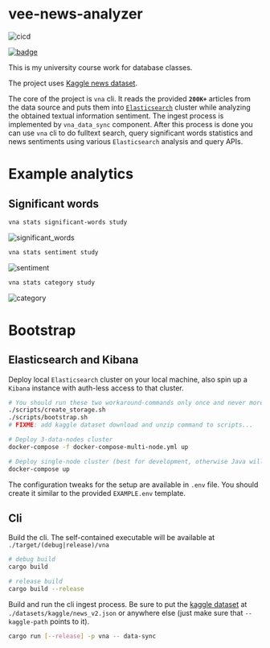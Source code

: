 [kaggle-dataset]: https://www.kaggle.com/rmisra/news-category-dataset

# vee-news-analyzer

![cicd](https://github.com/Veetaha/vee-news-analyzer/workflows/cicd/badge.svg)

[![badge](https://img.shields.io/badge/docs-master-blue.svg)](https://veetaha.github.io/vee-news-analyzer/vna/)


This is my university course work for database classes.

The project uses [Kaggle news dataset](kaggle-dataset).

The core of the project is `vna` cli.
It reads the provided **`200K+`** articles from the data source and puts them into [`Elasticsearch`](https://github.com/elastic/elasticsearch) cluster while analyzing
the obtained textual information sentiment.
The ingest process is implemented by `vna_data_sync` component.
After this process is done you can use `vna` cli to do fulltext search,
query significant words statistics and news sentiments using various `Elasticsearch`
analysis and query APIs.

# Example analytics

## Significant words

```bash
vna stats significant-words study
```

![significant_words](https://user-images.githubusercontent.com/36276403/82747264-e4128000-9d9f-11ea-8a96-4b167013dc13.png)

```bash
vna stats sentiment study
```

![sentiment](https://user-images.githubusercontent.com/36276403/82749758-1c23be00-9db4-11ea-9302-631ab37f70dc.png)

```bash
vna stats category study
```

![category](https://user-images.githubusercontent.com/36276403/82750418-aff78900-9db8-11ea-82c6-22044ad292c9.png)


# Bootstrap

## Elasticsearch and Kibana

Deploy local `Elasticsearch` cluster on your local machine, also
spin up a `Kibana` instance with auth-less access to that cluster.
```bash
# You should run these two workaround-commands only once and never more (at least I hope so)
./scripts/create_storage.sh
./scripts/bootstrap.sh
# FIXME: add kaggle dataset download and unzip command to scripts...

# Deploy 3-data-nodes cluster
docker-compose -f docker-compose-multi-node.yml up

# Deploy single-node cluster (best for development, otherwise Java will eat your RAM)
docker-compose up
```
The configuration tweaks for the setup are available in `.env` file.
You should create it similar to the provided `EXAMPLE.env` template.

## Cli

Build the cli. The self-contained executable will be available at `./target/(debug|release)/vna`

```bash
# debug build
cargo build

# release build
cargo build --release
```

Build and run the cli ingest process. Be sure to put the [kaggle dataset](kaggle-dataset)
at `./datasets/kaggle/news_v2.json` or anywhere else (just make sure that `--kaggle-path`
points to it).

```bash
cargo run [--release] -p vna -- data-sync
```
